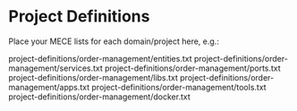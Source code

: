 # Project Definitions

Place your MECE lists for each domain/project here, e.g.:

project-definitions/order-management/entities.txt
project-definitions/order-management/services.txt
project-definitions/order-management/ports.txt
project-definitions/order-management/libs.txt
project-definitions/order-management/apps.txt
project-definitions/order-management/tools.txt
project-definitions/order-management/docker.txt
